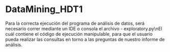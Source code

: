 # DataMining_HDT1

Para la correcta ejecución del programa de análisis de datos, será necesario correr mediante un IDE o consola
el archivo  - exploratory.py\nEl cuál contiene el código de ejecución manipulable, para que el usuario pueda realizar las consultas en torno
a las preguntas de nuestro informe de análisis.



